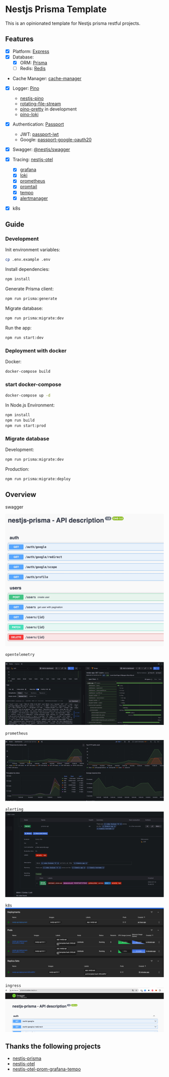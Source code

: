 # Nestjs Prisma Template

This is an opinionated template for Nestjs prisma restful projects.

## Features

- [x] Platform: [Express](https://expressjs.com/)
- [x] Database:
  - [x] ORM: [Prisma](https://prisma.io)
  - [ ] Redis: [Redis](https://github.com/songkeys/nestjs-redis)
- Cache Manager: [cache-manager](https://github.com/nestjs/cache-manager)
- [x] Logger: [Pino](https://github.com/pinojs/pino)

  - [nestjs-pino](https://github.com/iamolegga/nestjs-pino)
  - [rotating-file-stream](https://github.com/iccicci/rotating-file-stream)
  - [pino-pretty](https://github.com/pinojs/pino-pretty) in development
  - [pino-loki](https://github.com/Julien-R44/pino-loki)

- [x] Authentication: [Passport](https://github.com/nestjs/passport)
  - JWT: [passport-jwt](https://www.passportjs.org/packages/passport-jwt/)
  - Google: [passport-google-oauth20](https://www.passportjs.org/packages/passport-google-oauth20/)
- [x] Swagger: [@nestjs/swagger](https://github.com/nestjs/swagger)
- [x] Tracing: [nestjs-otel](https://github.com/pragmaticivan/nestjs-otel)
  - [x] [grafana](https://grafana.com/docs/grafana/latest/)
  - [x] [loki](https://grafana.com/docs/loki/latest/)
  - [x] [prometheus](https://prometheus.io/)
  - [x] [promtail](https://grafana.com/docs/loki/latest/send-data/promtail/)
  - [x] [tempo](https://grafana.com/docs/tempo/latest)
  - [x] [alertmanager](https://grafana.com/docs/grafana/latest/alerting/set-up/migrating-alerts/legacy-alerting/grafana-cloud-alerting/alertmanager/)
- [x] k8s

## Guide

### Development

Init environment variables:

```bash
cp .env.example .env
```

Install dependencies:

```bash
npm install
```

Generate Prisma client:

```bash
npm run prisma:generate
```

Migrate database:

```bash
npm run prisma:migrate:dev
```

Run the app:

```bash
npm run start:dev
```

### Deployment with docker

Docker:

```bash
docker-compose build
```

### start docker-compose

```bash
docker-compose up -d
```

In Node.js Environment:

```bash
npm install
npm run build
npm run start:prod
```

### Migrate database

Development:

```bash
npm run prisma:migrate:dev
```

Production:

```bash
npm run prisma:migrate:deploy
```

## Overview

swagger

![swagger](./docs/swagger.jpg)

`opentelemetry`

![opentelemetry](./docs/opentelemetry.jpg)

`prometheus`

![prom](./docs/prom.jpg)

`alerting`
![alert](./docs/alert.jpg)

`k8s`
![k8s](./docs/k8s.jpg)

`ingress`
![ingress](./docs/ingress.jpg)

## Thanks the following projects

- [nestjs-prisma](https://github.com/notiz-dev/nestjs-prisma)
- [nestjs-otel](https://github.com/pragmaticivan/nestjs-otel)
- [nestjs-otel-prom-grafana-tempo](https://github.com/pragmaticivan/nestjs-otel-prom-grafana-tempo)
